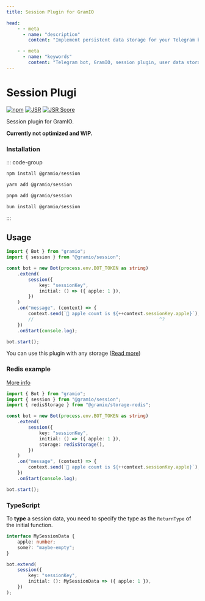 ```yaml
---
title: Session Plugin for GramIO

head:
    - - meta
      - name: "description"
        content: "Implement persistent data storage for your Telegram bot users with the GramIO session plugin, with optional Redis integration."

    - - meta
      - name: "keywords"
        content: "Telegram bot, GramIO, session plugin, user data storage, persistent state, Redis integration, session management, user preferences, context storage, stateful bots, user settings, memory adapters, data persistence, session middleware, storage adapters, TypeScript, Deno, Bun, Node.js"
---
```


# Session Plugi

<div class="badges">

[![npm](https://img.shields.io/npm/v/@gramio/session?logo=npm&style=flat&labelColor=000&color=3b82f6)](https://www.npmjs.org/package/@gramio/session)
[![JSR](https://jsr.io/badges/@gramio/session)](https://jsr.io/@gramio/session)
[![JSR Score](https://jsr.io/badges/@gramio/session/score)](https://jsr.io/@gramio/session)

</div>

Session plugin for GramIO.

**Currently not optimized and WIP.**

### Installation

::: code-group

```bash [npm]
npm install @gramio/session
```

```bash [yarn]
yarn add @gramio/session
```

```bash [pnpm]
pnpm add @gramio/session
```

```bash [bun]
bun install @gramio/session
```

:::

## Usage

```ts twoslash
import { Bot } from "gramio";
import { session } from "@gramio/session";

const bot = new Bot(process.env.BOT_TOKEN as string)
    .extend(
        session({
            key: "sessionKey",
            initial: () => ({ apple: 1 }),
        })
    )
    .on("message", (context) => {
        context.send(`🍏 apple count is ${++context.sessionKey.apple}`);
        //                                              ^?
    })
    .onStart(console.log);

bot.start();
```

You can use this plugin with any storage ([Read more](/storages/index))

### Redis example

[More info](https://github.com/gramiojs/storages/tree/master/packages/redis)

```ts
import { Bot } from "gramio";
import { session } from "@gramio/session";
import { redisStorage } from "@gramio/storage-redis";

const bot = new Bot(process.env.BOT_TOKEN as string)
    .extend(
        session({
            key: "sessionKey",
            initial: () => ({ apple: 1 }),
            storage: redisStorage(),
        })
    )
    .on("message", (context) => {
        context.send(`🍏 apple count is ${++context.sessionKey.apple}`);
    })
    .onStart(console.log);

bot.start();
```

### TypeScript

To **type** a session data, you need to specify the type as the `ReturnType` of the initial function.

```ts
interface MySessionData {
    apple: number;
    some?: "maybe-empty";
}

bot.extend(
    session({
        key: "sessionKey",
        initial: (): MySessionData => ({ apple: 1 }),
    })
);
```
